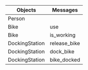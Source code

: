 | Objects | Messages |
|--------|-----------|
| Person | |
| Bike | use |
| Bike | is_working |
| DockingStation | release_bike |
| DockingStation | dock_bike |
| DockingStation | bike_docked |
